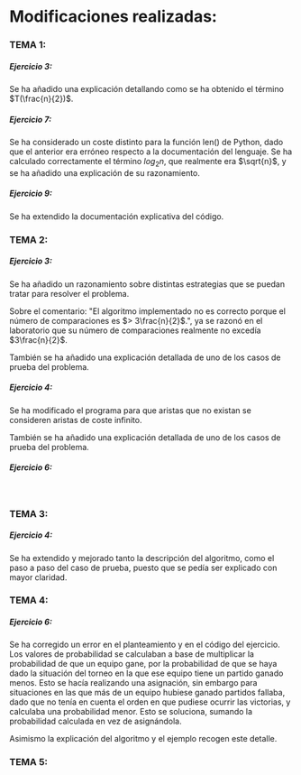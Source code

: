 # Modificaciones realizadas:
### TEMA 1:

##### Ejercicio 3:
Se ha añadido una explicación detallando como se ha obtenido el término $T(\frac{n}{2})$.
##### Ejercicio 7:

Se ha considerado un coste distinto para la función len() de Python, dado que el anterior era erróneo respecto a la documentación del lenguaje.
Se ha calculado correctamente el término $log_2n$, que realmente era $\sqrt{n}$, y se ha añadido una explicación de su razonamiento.

##### Ejercicio 9:

Se ha extendido la documentación explicativa del código.
### TEMA 2:

##### Ejercicio 3:

Se ha añadido un razonamiento sobre distintas estrategias que se puedan tratar para resolver el problema.

Sobre el comentario: "El algoritmo implementado no es correcto porque el número de comparaciones es $> 3\frac{n}{2}$.", ya se razonó en el laboratorio que su número de comparaciones realmente no excedía $3\frac{n}{2}$.

También se ha añadido una explicación detallada de uno de los casos de prueba del problema.

##### Ejercicio 4:

Se ha modificado el programa para que aristas que no existan se consideren aristas de coste infinito.

También se ha añadido una explicación detallada de uno de los casos de prueba del problema.

##### Ejercicio 6:

​	

### TEMA 3:

##### Ejercicio 4:
Se ha extendido y mejorado tanto la descripción del algoritmo, como el paso a paso del caso de prueba, puesto que se pedía ser explicado con mayor claridad.

### TEMA 4:

##### Ejercicio 6:

Se ha corregido un error en el planteamiento y en el código del ejercicio. Los valores de probabilidad se calculaban a base de multiplicar la probabilidad de que un equipo gane, por la probabilidad de que se haya dado la situación del torneo en la que ese equipo tiene un partido ganado menos. Esto se hacía realizando una asignación, sin embargo para situaciones en las que más de un equipo hubiese ganado partidos fallaba, dado que no tenía en cuenta el orden en que pudiese ocurrir las victorias, y calculaba una probabilidad menor. Esto se soluciona, sumando la probabilidad calculada en vez de asignándola.

Asimismo la explicación del algoritmo y el ejemplo recogen este detalle.

### TEMA 5:

